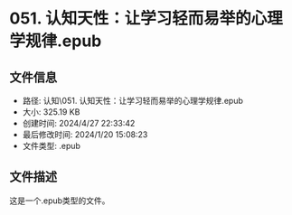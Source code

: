 ﻿# 051. 认知天性：让学习轻而易举的心理学规律.epub

## 文件信息
- 路径: 认知\051. 认知天性：让学习轻而易举的心理学规律.epub
- 大小: 325.19 KB
- 创建时间: 2024/4/27 22:33:42
- 最后修改时间: 2024/1/20 15:08:23
- 文件类型: .epub

## 文件描述
这是一个.epub类型的文件。

